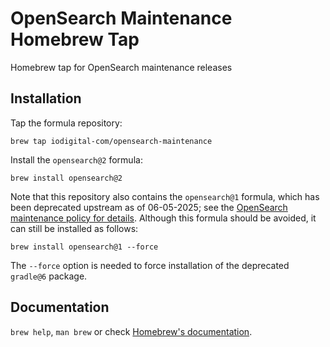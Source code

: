 # OpenSearch Maintenance Homebrew Tap

Homebrew tap for OpenSearch maintenance releases

## Installation

Tap the formula repository:

    brew tap iodigital-com/opensearch-maintenance

Install the `opensearch@2` formula:

    brew install opensearch@2

Note that this repository also contains the `opensearch@1` formula, which has been deprecated upstream as of 06-05-2025; see the [OpenSearch maintenance policy for details](https://opensearch.org/releases/#maintenance-policy).
Although this formula should be avoided, it can still be installed as follows:

    brew install opensearch@1 --force

The `--force` option is needed to force installation of the deprecated `gradle@6` package.

## Documentation

`brew help`, `man brew` or check [Homebrew's documentation](https://docs.brew.sh).

